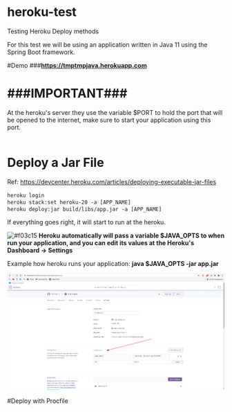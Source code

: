 # heroku-test
Testing Heroku Deploy methods

For this test we will be using an application written in Java 11 using the Spring Boot framework.

#Demo
###**https://tmptmpjava.herokuapp.com**

# ###IMPORTANT###
At the heroku's server they use the variable $PORT to hold the port that will be opened to the internet,
make sure to start your application using this port.
<br/><br/>

# Deploy a Jar File
Ref: https://devcenter.heroku.com/articles/deploying-executable-jar-files
```
heroku login
heroku stack:set heroku-20 -a [APP_NAME]
heroku deploy:jar build/libs/app.jar -a [APP_NAME]
```

If everything goes right, it will start to run at the heroku.

![#f03c15](https://via.placeholder.com/15/f03c15/000000?text=+) **Heroku automatically will pass a variable $JAVA_OPTS to when run your application, and you can edit its values at the Heroku's Dashboard -> Settings**

Example how heroku runs your application: **java $JAVA_OPTS -jar app.jar**

![Heroku dashboard editing Variables](./docs/screenshots/screenshot01.png)

 

#Deploy with Procfile